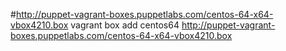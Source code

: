 #http://puppet-vagrant-boxes.puppetlabs.com/centos-64-x64-vbox4210.box
vagrant box add centos64 http://puppet-vagrant-boxes.puppetlabs.com/centos-64-x64-vbox4210.box